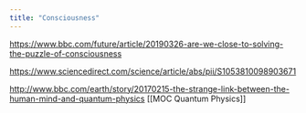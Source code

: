 ```yaml
---
title: "Consciousness"
---
```


https://www.bbc.com/future/article/20190326-are-we-close-to-solving-the-puzzle-of-consciousness

https://www.sciencedirect.com/science/article/abs/pii/S1053810098903671

http://www.bbc.com/earth/story/20170215-the-strange-link-between-the-human-mind-and-quantum-physics [[MOC Quantum Physics]]